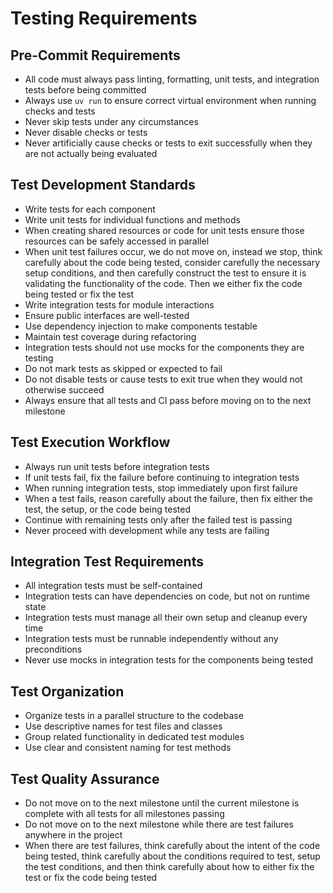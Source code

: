 # Testing Requirements

## Pre-Commit Requirements

- All code must always pass linting, formatting, unit tests, and integration tests before being
  committed
- Always use `uv run` to ensure correct virtual environment when running checks and tests
- Never skip tests under any circumstances
- Never disable checks or tests
- Never artificially cause checks or tests to exit successfully when they are not actually being
  evaluated

## Test Development Standards

- Write tests for each component
- Write unit tests for individual functions and methods
- When creating shared resources or code for unit tests ensure those resources can be safely
  accessed in parallel
- When unit test failures occur, we do not move on, instead we stop, think carefully about the code
  being tested, consider carefully the necessary setup conditions, and then carefully construct the
  test to ensure it is validating the functionality of the code. Then we either fix the code being
  tested or fix the test
- Write integration tests for module interactions
- Ensure public interfaces are well-tested
- Use dependency injection to make components testable
- Maintain test coverage during refactoring
- Integration tests should not use mocks for the components they are testing
- Do not mark tests as skipped or expected to fail
- Do not disable tests or cause tests to exit true when they would not otherwise succeed
- Always ensure that all tests and CI pass before moving on to the next milestone

## Test Execution Workflow

- Always run unit tests before integration tests
- If unit tests fail, fix the failure before continuing to integration tests
- When running integration tests, stop immediately upon first failure
- When a test fails, reason carefully about the failure, then fix either the test, the setup, or the
  code being tested
- Continue with remaining tests only after the failed test is passing
- Never proceed with development while any tests are failing

## Integration Test Requirements

- All integration tests must be self-contained
- Integration tests can have dependencies on code, but not on runtime state
- Integration tests must manage all their own setup and cleanup every time
- Integration tests must be runnable independently without any preconditions
- Never use mocks in integration tests for the components being tested

## Test Organization

- Organize tests in a parallel structure to the codebase
- Use descriptive names for test files and classes
- Group related functionality in dedicated test modules
- Use clear and consistent naming for test methods

## Test Quality Assurance

- Do not move on to the next milestone until the current milestone is complete with all tests for
  all milestones passing
- Do not move on to the next milestone while there are test failures anywhere in the project
- When there are test failures, think carefully about the intent of the code being tested, think
  carefully about the conditions required to test, setup the test conditions, and then think
  carefully about how to either fix the test or fix the code being tested
